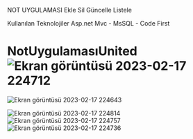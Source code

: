 NOT UYGULAMASI
Ekle
Sil 
Güncelle
Listele

Kullanılan Teknolojiler
Asp.net Mvc - MsSQL - Code First

# NotUygulamasıUnited![Ekran görüntüsü 2023-02-17 224712](https://user-images.githubusercontent.com/104066754/219776252-2e396d18-9306-4a19-8e4c-976ff9a676b8.png)
![Ekran görüntüsü 2023-02-17 224643](https://user-images.githubusercontent.com/104066754/219776272-8ad16488-2733-4d7b-a90d-7951d68b950f.png)

![Ekran görüntüsü 2023-02-17 224814](https://user-images.githubusercontent.com/104066754/219776199-bd5f16ef-a0d6-43be-854b-4c9b10e5457d.png)
![Ekran görüntüsü 2023-02-17 224757](https://user-images.githubusercontent.com/104066754/219776222-847bcfc4-7a67-438b-b142-68339cbe5ac7.png)
![Ekran görüntüsü 2023-02-17 224736](https://user-images.githubusercontent.com/104066754/219776239-0f43f48c-b979-4e9b-8a69-f0a5e605c3cc.png)
